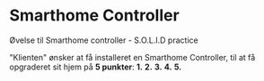 # Smarthome Controller
Øvelse til Smarthome controller - S.O.L.I.D practice

"Klienten" ønsker at få installeret en Smarthome Controller, til at få opgraderet sit hjem på **5 punkter**:
**1.** 
**2.** 
**3.** 
**4.** 
**5.** 
